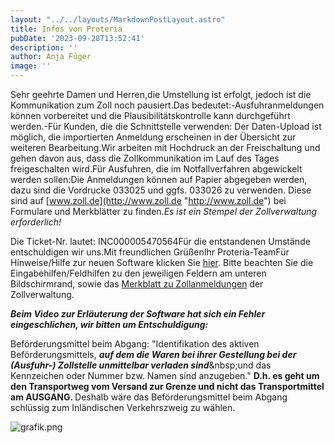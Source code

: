```yaml
---
layout: "../../layouts/MarkdownPostLayout.astro"
title: Infos von Proteria
pubDate: '2023-09-28T13:52:41'
description: ''
author: Anja Füger
image: ''
---
```


Sehr geehrte Damen und Herren,die Umstellung ist erfolgt, jedoch ist die Kommunikation zum Zoll noch pausiert.Das bedeutet:-Ausfuhranmeldungen können vorbereitet und die Plausibilitätskontrolle kann durchgeführt werden.-Für Kunden, die die Schnittstelle verwenden: Der Daten-Upload ist möglich, die importierten Anmeldung erscheinen in der Übersicht zur weiteren Bearbeitung.Wir arbeiten mit Hochdruck an der Freischaltung und gehen davon aus, dass die Zollkommunikation im Lauf des Tages freigeschalten wird.Für Ausfuhren, die im Notfallverfahren abgewickelt werden sollen:Die Anmeldungen können auf Papier abgegeben werden, dazu sind die Vordrucke 033025 und ggfs. 033026 zu verwenden. Diese sind auf [www.zoll.de](http://www.zoll.de "http://www.zoll.de") bei Formulare und Merkblätter zu finden.*Es ist ein Stempel der Zollverwaltung erforderlich!*

Die Ticket-Nr. lautet: INC000005470564Für die entstandenen Umstände entschuldigen wir uns.Mit freundlichen GrüßenIhr Proteria-TeamFür Hinweise/Hilfe zur neuen Software klicken Sie [hier](https://help.proteria.de/tutorials/prasentation-proteria-software-de "https://help.proteria.de/tutorials/prasentation-proteria-software-de"). Bitte beachten Sie die Eingabehilfen/Feldhilfen zu den jeweiligen Feldern am unteren Bildschirmrand, sowie das [Merkblatt zu Zollanmeldungen](https://proteria.us17.list-manage.com/track/click?u=d11c59bf6155c5ceb7791f918&amp;id=96b402aa93&amp;e=881803a0a3 "https://proteria.us17.list-manage.com/track/click?u=d11c59bf6155c5ceb7791f918&amp;id=96b402aa93&amp;e=881803a0a3") der Zollverwaltung.

***Beim Video zur Erläuterung der Software hat sich ein Fehler eingeschlichen, wir bitten um Entschuldigung:***

Beförderungsmittel beim Abgang: \"Identifikation des aktiven Beförderungsmittels, ***auf dem die Waren bei ihrer Gestellung bei der (Ausfuhr-) Zollstelle unmittelbar verladen sind***&amp;nbsp;und das Kennzeichen oder Nummer bzw. Namen sind anzugeben.\" <strong>D.h. es geht um den Transportweg vom Versand zur Grenze und nicht das Transportmittel am AUSGANG. </strong>Deshalb wäre das Beförderungsmittel beim Abgang schlüssig zum Inländischen Verkehrszweig zu wählen.



















![grafik.png](images/posts/grafik.png)